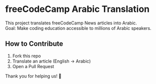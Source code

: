 # freeCodeCamp Arabic Translation

This project translates freeCodeCamp News articles into Arabic.  
Goal: Make coding education accessible to millions of Arabic speakers.  

## How to Contribute
1. Fork this repo  
2. Translate an article (English → Arabic)  
3. Open a Pull Request  

Thank you for helping us! 🚀
